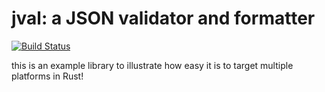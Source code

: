 # jval: a JSON validator and formatter

[![Build Status](https://travis-ci.org/g-s-k/jval.svg?branch=master)](https://travis-ci.org/g-s-k/jval)

this is an example library to illustrate how easy it is to target multiple platforms in Rust!
